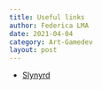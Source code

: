 ```yaml
---
title: Useful links
author: Federica LMA
date: 2021-04-04
category: Art-Gamedev
layout: post
---
```


- <a href="https://www.slynyrd.com/blog" target="_blank_">Slynyrd</a>
